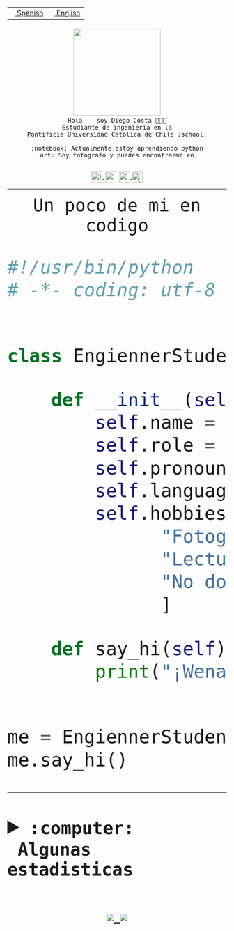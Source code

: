<table border="0"  align="right">
 <tr><td><a href="README.md"><img src="https://upload.wikimedia.org/wikipedia/commons/thumb/8/89/Bandera_de_Espa%C3%B1a.svg/1200px-Bandera_de_Espa%C3%B1a.svg.png" height="10"> Spanish</a></td>
 <td><a href="README.en.md"><img src="https://upload.wikimedia.org/wikipedia/commons/a/a4/Flag_of_the_United_States.svg" height="10"> English</a></td></tr>
</table><br><br><br>


<p align="center">
  <img src="https://github.com/diegocostares/diegocostares/blob/main/Images/aaa2.gif?raw=true" width="200px">
  <br><samp>
    Hola <img src="https://media.giphy.com/media/hvRJCLFzcasrR4ia7z/giphy.gif" width="16px"> soy Diego Costa 👨🏻‍💻<br>
    Estudiante de ingeniería en la <br>
    Pontificia Universidad Católica de Chile :school:<br>
  <br>
    :notebook: Actualmente estoy aprendiendo python <br>
    :art: Soy fotografo y puedes encontrarme en: <br>
  <br></samp>
  
</p>

<p align="center">
   <a href="https://instagram.com/diegocosta_no" target="blank">
    <img 
    align="center" src="https://cdn.jsdelivr.net/npm/simple-icons@3.0.1/icons/instagram.svg" alt="instagram" height="25px" width="25px" />
  </a>
  <a style="border: 3px solid; color: white;"href="https://t.me/diegocosta_no" target="blank">
  <img
  align="center" alt="Telegram" width="25px" src="https://icons-for-free.com/iconfiles/png/512/Telegram-1324888767380505522.png" />
</a>
<a href="https://api.whatsapp.com/send?phone=56971897835&text=Hola!" target="blank">
  <img
  align="center" alt="wtsp" width="25px" src="https://img.icons8.com/pastel-glyph/2x/whatsapp--v2.png" />
</a>
<a href="https://www.linkedin.com/in/diego-costa-786249213/" target="blank">
  <img
  align="center" alt="wtsp" width="25px" src="https://img.icons8.com/metro/452/linkedin.png" />
</a>

  </a>
</p>

---


<p align="center"><font size="25"><samp>Un poco de mi en codigo</samp></front></p>


```python
#!/usr/bin/python
# -*- coding: utf-8 -*-


class EngiennerStudent:

    def __init__(self):
        self.name = "Diego Costa"
        self.role = "Estudiante"
        self.pronouns = "he/him"
        self.language_spoken = ["es_CL", "en_US"]
        self.hobbies = [
              "Fotografia",
              "Lectura",
              "No dormir",
              ]

    def say_hi(self):
        print("¡Wena mundo!")


me = EngiennerStudent()
me.say_hi()
```
---
<details>
  <summary><b><samp>:computer: &nbsp;Algunas estadisticas</samp></b></summary>
  <br/></p>

<!--START_SECTION:waka-->
![Code Time](http://img.shields.io/badge/Code%20Time-518%20hrs%2016%20mins-blue)

**Soy nocturno 🦉** 

```text
🌞 Mañana     8 commits      ░░░░░░░░░░░░░░░░░░░░░░░░░   2.16% 
🌆 Día        131 commits    ████████░░░░░░░░░░░░░░░░░   35.31% 
🌃 Tarde      120 commits    ████████░░░░░░░░░░░░░░░░░   32.35% 
🌙 Noche      112 commits    ███████░░░░░░░░░░░░░░░░░░   30.19%

```
📅 **Soy más productivo los Miércoles** 

```text
Lunes        37 commits     ██░░░░░░░░░░░░░░░░░░░░░░░   9.97% 
Martes       41 commits     ██░░░░░░░░░░░░░░░░░░░░░░░   11.05% 
Miércoles    127 commits    ████████░░░░░░░░░░░░░░░░░   34.23% 
Jueves       36 commits     ██░░░░░░░░░░░░░░░░░░░░░░░   9.7% 
Viernes      17 commits     █░░░░░░░░░░░░░░░░░░░░░░░░   4.58% 
Sábado       55 commits     ███░░░░░░░░░░░░░░░░░░░░░░   14.82% 
Domingo      58 commits     ████░░░░░░░░░░░░░░░░░░░░░   15.63%

```


📊 **Esta semana me dediqué a** 

```text
🐱‍💻 Proyectos: 
T2                       15 hrs 14 mins      ██████████████████░░░░░░░   74.22% 
BDD47y74                 2 hrs 27 mins       ███░░░░░░░░░░░░░░░░░░░░░░   11.98% 
G74_BDD                  59 mins             █░░░░░░░░░░░░░░░░░░░░░░░░   4.79% 
EDD2022-1                22 mins             ░░░░░░░░░░░░░░░░░░░░░░░░░   1.86% 
edd-docker               20 mins             ░░░░░░░░░░░░░░░░░░░░░░░░░   1.68%

```


 Last Updated on 01/06/2022 14:31:58 UTC
<!--END_SECTION:waka-->
  
  

 <p align="center"> <img src="https://github-readme-stats.vercel.app/api?username=diegocostares&show_icons=true&theme=ayu-mirage" alt="abhisheknaiidu" /></p>
 
</details>

<p align=center>
  <a href="https://github.com/diegocostares">
    <img src="https://badges.pufler.dev/visits/diegocostares/diegocostares?style=flat-square&color=black&logo=github">
  </a>
  <a href="https://github.com/diegocostares?tab=repositories">
    <img src="https://badges.pufler.dev/repos/diegocostares?style=flat-square&color=black&logo=github">
  </a>
</p>

